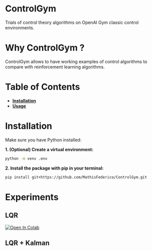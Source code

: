 # **ControlGym**

Trials of control theory algorithms on OpenAI Gym classic control environments.

# Why ControlGym ?

ControlGym allows to have working examples of control algorithms to compare with reinforcement learning algorithms.

# Table of Contents

-   [**Installation**](#installation)
-   [**Usage**](#usage)

# Installation

Make sure you have Python installed:

**1. (Optional) Create a virtual environment:**

```bash
python -m venv .env
```

**2. Install the package with pip in your terminal:**

```bash
pip install git+https://github.com/MathisFederico/ControlGym.git
```

# Experiments

## LQR

[![Open In Colab](https://colab.research.google.com/assets/colab-badge.svg)](https://colab.research.google.com/github/mathisfederico/controlgym/blob/master/notebooks/lqr.ipynb)

## LQR + Kalman

